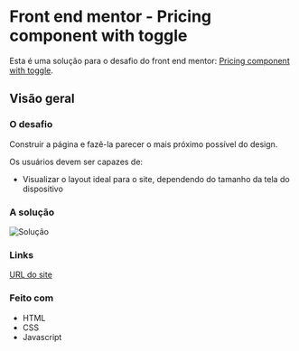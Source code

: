 
# Front end mentor - Pricing component with toggle
Esta é uma solução para o desafio do front end mentor: [Pricing component with toggle](https://www.frontendmentor.io/challenges/pricing-component-with-toggle-8vPwRMIC).

## Visão geral

### O desafio

Construir a página e fazê-la parecer o mais próximo possível do design.

Os usuários devem ser capazes de:

* Visualizar o layout ideal para o site, dependendo do tamanho da tela do dispositivo

### A solução

![Solução](https://res.cloudinary.com/dz209s6jk/image/upload/q_auto,w_900/Screenshots/zfqygjd4cq6xw7ltbipq.jpg)

### Links

[URL do site](https://pcwt.netlify.app/)

### Feito com

* HTML
* CSS
* Javascript
